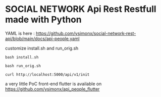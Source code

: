 # SOCIAL NETWORK Api Rest Restfull made with Python



YAML is here : https://github.com/ysimonx/social-network-rest-api/blob/main/docs/api-people.yaml


customize install.sh and run_orig.sh

```
bash install.sh

bash run_orig.sh

curl http://localhost:5000/api/v1/init
```


a very little PoC front-end flutter is available on https://github.com/ysimonx/api_people_flutter
